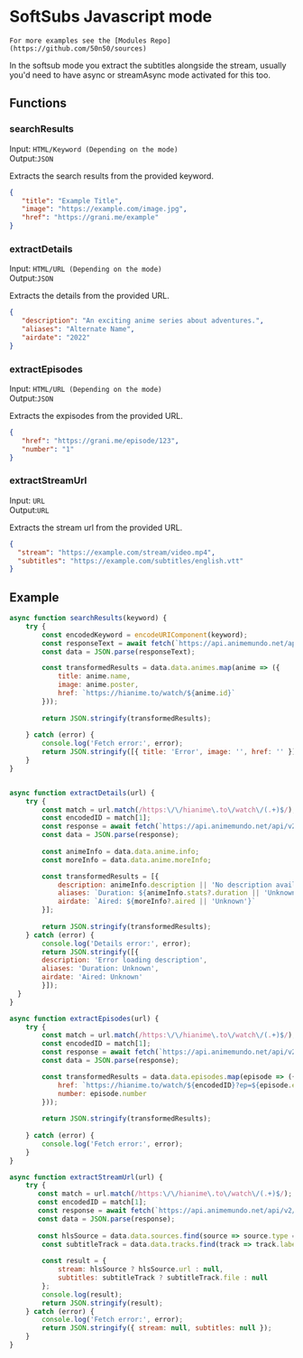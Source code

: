 # SoftSubs Javascript mode

```{note}
For more examples see the [Modules Repo](https://github.com/50n50/sources)
```

In the softsub mode you extract the subtitles alongside the stream, usually you'd need to have async or streamAsync mode activated for this too.


## Functions

### searchResults
Input: `HTML/Keyword (Depending on the mode)` \
Output:`JSON`

Extracts the search results from the provided keyword.

```json
{
   "title": "Example Title",
   "image": "https://example.com/image.jpg",
   "href": "https://grani.me/example"
}
```

### extractDetails
Input: `HTML/URL (Depending on the mode)` \
Output:`JSON`

Extracts the details from the provided URL.

```json
{
   "description": "An exciting anime series about adventures.",
   "aliases": "Alternate Name",
   "airdate": "2022"
}
```

### extractEpisodes
Input: `HTML/URL (Depending on the mode)` \
Output:`JSON`

Extracts the expisodes from the provided URL.

```json
{
   "href": "https://grani.me/episode/123",
   "number": "1"
}
```

### extractStreamUrl
Input: `URL` \
Output:`URL`

Extracts the stream url from the provided URL.

```json
{
  "stream": "https://example.com/stream/video.mp4",
  "subtitles": "https://example.com/subtitles/english.vtt"
}
```

## Example

```javascript 
async function searchResults(keyword) {
    try {
        const encodedKeyword = encodeURIComponent(keyword);
        const responseText = await fetch(`https://api.animemundo.net/api/v2/hianime/search?q=${encodedKeyword}&language=sub`);
        const data = JSON.parse(responseText);

        const transformedResults = data.data.animes.map(anime => ({
            title: anime.name,
            image: anime.poster,
            href: `https://hianime.to/watch/${anime.id}`
        }));
        
        return JSON.stringify(transformedResults);
        
    } catch (error) {
        console.log('Fetch error:', error);
        return JSON.stringify([{ title: 'Error', image: '', href: '' }]);
    }
}


async function extractDetails(url) {
    try {
        const match = url.match(/https:\/\/hianime\.to\/watch\/(.+)$/);
        const encodedID = match[1];
        const response = await fetch(`https://api.animemundo.net/api/v2/hianime/anime/${encodedID}`);
        const data = JSON.parse(response);
        
        const animeInfo = data.data.anime.info;
        const moreInfo = data.data.anime.moreInfo;

        const transformedResults = [{
            description: animeInfo.description || 'No description available',
            aliases: `Duration: ${animeInfo.stats?.duration || 'Unknown'}`,
            airdate: `Aired: ${moreInfo?.aired || 'Unknown'}`
        }];
        
        return JSON.stringify(transformedResults);
    } catch (error) {
        console.log('Details error:', error);
        return JSON.stringify([{
        description: 'Error loading description',
        aliases: 'Duration: Unknown',
        airdate: 'Aired: Unknown'
        }]);
  }
}

async function extractEpisodes(url) {
    try {
        const match = url.match(/https:\/\/hianime\.to\/watch\/(.+)$/);
        const encodedID = match[1];
        const response = await fetch(`https://api.animemundo.net/api/v2/hianime/anime/${encodedID}/episodes`);
        const data = JSON.parse(response);

        const transformedResults = data.data.episodes.map(episode => ({
            href: `https://hianime.to/watch/${encodedID}?ep=${episode.episodeId.split('?ep=')[1]}`,
            number: episode.number
        }));
        
        return JSON.stringify(transformedResults);
        
    } catch (error) {
        console.log('Fetch error:', error);
    }    
}

async function extractStreamUrl(url) {
    try {
       const match = url.match(/https:\/\/hianime\.to\/watch\/(.+)$/);
       const encodedID = match[1];
       const response = await fetch(`https://api.animemundo.net/api/v2/hianime/episode/sources?animeEpisodeId=${encodedID}&category=sub`);
       const data = JSON.parse(response);
       
       const hlsSource = data.data.sources.find(source => source.type === 'hls');
        const subtitleTrack = data.data.tracks.find(track => track.label === 'English' && track.kind === 'captions');
        
        const result = {
            stream: hlsSource ? hlsSource.url : null,
            subtitles: subtitleTrack ? subtitleTrack.file : null
        };
        console.log(result);
        return JSON.stringify(result);
    } catch (error) {
        console.log('Fetch error:', error);
        return JSON.stringify({ stream: null, subtitles: null });
    }
}
```